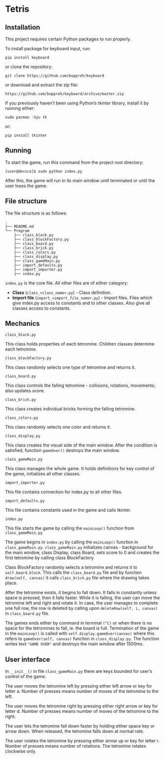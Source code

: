 # Tetris

## Installation

This project requires certain Python packages to run properly.

To install package for keyboard input, run: 
```console
pip install keyboard
```

 or clone the repository: 
```console
git clone https://github.com/boppreh/keyboard
```

or download and extract the zip file:

```console
https://github.com/boppreh/keyboard/archive/master.zip
```

If you previously haven’t been using Python’s tkinter library, install it by running either:

```console
sudo pacman -Syu tk
```

or:

```console
pip install tkinter
```


## Running

To start the game, run this command from the project root directory:


```console
[user@device]$ sudo python index.py
```


After this, the game will run in its main window until terminated or until the user loses the game.

## File structure

The file structure is as follows:


```console
.
├── README.md
└── Program
    ├── class_block.py
    ├── class_blockFactory.py
    ├── class_board.py
    ├── class_brick.py
    ├── class_colors.py
    ├── class_display.py
    ├── class_gameMain.py
    ├── import_defaults.py
    ├── import_importer.py
    ├── index.py
```


`index.py` is the core file. All other files are of either category:



*   **Class** (`class_<class_name>.py`) - Class definition.
*   **Import file** (`import_<import_file_name>.py`) - Import files. Files which give index.py access to constants and to other classes. Also give all classes access to constants.

## Mechanics


```console
class_block.py
```


This class holds properties of each tetromine. Children classes determine each tetromine.


```console
class_blockFactory.py
```


This class randomly selects one type of tetromine and returns it.


```console
class_board.py
```


This class controls the falling tetromine - collisions, rotations, movements; also updates score.


```console
class_brick.py
```


This class creates individual bricks forming the falling tetromine.


```console
class_colors.py
```


This class randomly selects one color and returns it.


```console
class_display.py
```


This class creates the visual side of the main window. After the condition is satisfied, function `gameOver()` destroys the main window.


```console
class_gameMain.py
```


This class manages the whole game. It holds definitions for key control of the game, initializes all other classes.


```console
import_importer.py
```


This file contains connection for index.py to all other files.


```console
import_defaults.py
```


This file contains constants used in the game and calls tkinter.


```console
index.py
```


This file starts the game by calling the `mainLoop()` function from `class_gameMain.py`

The game begins in `index.py` by calling the `mainLoop()` function in `class_gameMain.py`. `class_gameMain.py` initializes canvas - background for the main window, class Display, class Board, sets score to 0 and creates the first tetromine by calling class BlockFactory.

Class BlockFactory randomly selects a tetromine and returns it to `self.board.block`. This calls the `class_board.py` file and by function `draw(self, canvas)` it calls `class_brick.py` file where the drawing takes place.

After the tetromine exists, it begins to fall down. It falls in constantly unless space is pressed, then it falls faster. While it is falling, the user can move the tetromine left and right and rotate it. In case, the user manages to complete one full row, the row is deleted by calling upon `deleteRow(self, i, canvas)` in `class_board.py` file. 

The games ends either by command in terminal `(^C)` or when there is no space for the tetromines to fall, ie. the board is full. Termination of the game in the `mainLoop()` is called with `self.display.gameOver(canvas)` where this refers to `gameOver(self, canvas)` function in `class_display.py`. The function writes text `"GAME OVER"` and destroys the main window after 1500ms.

## User interface

In `__init__()` in file `class_gameMain.py` there are keys bounded for user’s control of the game.

The user moves the tetromine left by pressing either left arrow or key for letter a. Number of presses means number of moves of the tetromine to the left.

The user moves the tetromine right by pressing either right arrow or key for letter d. Number of presses means number of moves of the tetromine to the right.

The user lets the tetromine fall down faster by holding either space key or arrow down. When released, the tetromine falls down at normal rate.

The user rotates the tetromine by pressing either arrow up or key for letter r.  Number of presses means number of rotations. The tetromine rotates clockwise only.
